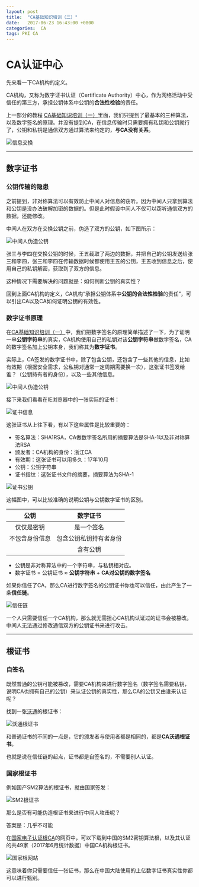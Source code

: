 ```yaml
---
layout: post
title:  "CA基础知识培训（二）"
date:   2017-06-23 16:43:00 +0800
categories:  CA
tags: PKI CA
---
```

# CA认证中心
先来看一下CA机构的定义。

CA机构，又称为数字证书认证（Certificate Authority）中心，作为网络活动中受信任的第三方，承担公钥体系中公钥的**合法性检验**的责任。

上一部分的教程 [CA基础知识培训（一）][CA基础知识培训（一）]里面，我们只提到了最基本的三种算法，以及数字签名的原理。并没有提到CA，在信息传输时只需要拥有私钥和公钥就行了，公钥和私钥是通信双方通过算法来约定的，**与CA没有关系**。

![信息交换](/assets/pic/2017-06-23/msgExchange1.png)

***

## 数字证书
### 公钥传输的隐患

之前提到，非对称算法可以有效防止中间人对信息的窃听。因为中间人只拿到算法和公钥是没办法破解加密的数据的。但是此时假设中间人不仅可以窃听通信双方的数据，还能修改。

中间人在双方在交换公钥之前，伪造了双方的公钥，如下图所示：

![中间人伪造公钥](/assets/pic/2017-06-23/megExchange2.png)

张三与李四在交换公钥的时候，王五截取了两边的数据，并把自己的公钥发送给张三和李四，张三和李四在传输数据时候都使用王五的公钥，王五收到信息之后，使用自己的私钥解密，获取到了双方的信息。

这种情况下需要解决的问题就是：如何判断公钥的真实性？

回到上面CA机构的定义，CA机构“承担公钥体系中**公钥的合法性检验**的责任”，可以引出CA以及CA如何证明公钥的有效性。

### 数字证书原理

在[CA基础知识培训（一）][CA基础知识培训（一）]中，我们把数字签名的原理简单描述了一下，为了证明一串**公钥字符串**的真实，CA机构使用自己的私钥对该**公钥字符串**做数字签名，CA的数字签名加上公钥本身，我们称其为**数字证书**。

实际上，CA签发的数字证书中，除了包含公钥，还包含了一些其他的信息，比如有效期（根据安全需求，公私钥对通常一定周期需要换一次），这张证书签发给谁？（公钥持有者的身份），以及一些其他信息。

![中间人伪造公钥](/assets/pic/2017-06-23/certificate.png)

接下来我们看看在IE浏览器中的一张实际的证书：

![证书信息](/assets/pic/2017-06-23/certificate2.png)

这张证书从上往下看，有以下这些属性是比较重要的：
- 签名算法：SHA1RSA，CA做数字签名所用的摘要算法是SHA-1以及非对称算法RSA
- 颁发者：CA机构的身份：浙江CA
- 有效期：这张证书可以用多久：17年10月
- 公钥：公钥字符串
- 证书指纹：这张证书文件的摘要，摘要算法为SHA-1

![证书公钥](/assets/pic/2017-06-23/publickey.png)

这幅图中，可以比较准确的说明公钥与公钥数字证书的区别。

|公钥|数字证书|
| :-: | :-: |
|仅仅是密钥|是一个签名|
|不包含身份信息|包含公钥私钥持有者身份|
||含有公钥|

- 公钥是非对称算法中的一个字符串，与私钥相对应。
- 数字证书 = 公钥证书 ≈ **公钥字符串** + **CA对公钥的数字签名**

如果你信任了CA，那么CA进行数字签名的公钥证书你也可以信任，由此产生了一条**信任链**。

![信任链](/assets/pic/2017-06-23/trustchain.png)

一个人只需要信任一个CA机构，那么就无需担心CA机构认证过的证书会被篡改。中间人无法通过修改通信双方的公钥证书来进行攻击。

***

## 根证书
### 自签名
既然普通的公钥可能被篡改，需要CA机构来进行数字签名（数字签名需要私钥，说明CA也拥有自己的公钥）来认证公钥的真实性，那么CA的公钥又由谁来认证呢？

找到一张[沃通][沃通官网]的根证书：

![沃通根证书](/assets/pic/2017-06-23/wosign.png)

和普通证书的不同的一点是，它的颁发者与使用者都是相同的，都是**CA沃通根证书**。

也就是说在信任链的起点，证书都是自签名的，不需要别人认证。


### 国家根证书
例如国产SM2算法的根证书，就由国家签发：

![SM2根证书](/assets/pic/2017-06-23/SM2trustchain.png)

那么是否有可能伪造根证书来进行中间人攻击呢？

答案是：几乎不可能

在[国家电子认证根CA](http://www.rootca.gov.cn/)的网页中，可以下载到中国的SM2密钥算法根，以及其认证的共49家（2017年6月统计数据）中国CA机构根证书。

![国家根网站](/assets/pic/2017-06-23/SM2trustpage.png)

这意味着你只需要信任一张证书，那么在中国大陆使用的上亿数字证书真实性你都可以进行甄别。



[CA基础知识培训（一）]: /ca/2017/06/23/the-CA-basic-knowledge1.html
[沃通官网]: https://www.wosign.com/


